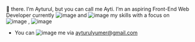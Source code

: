  👋 there. I’m Ayturul, but you can call me Ayti.
I’m an aspiring Front-End Web Developer currently ![image](https://github.com/ajummer/ajummer/assets/142006703/15c64fc5-2d60-484e-8cb0-c6a83c04582a)
 and ![image](https://github.com/ajummer/ajummer/assets/142006703/9aac3e5c-ddfa-4f6c-b602-f00ef988a0b0)
 my skills with a focus on ![image](https://github.com/ajummer/ajummer/assets/142006703/f55495dc-dc8c-42a6-94f8-fecd28c73ce7)
, ![image](https://github.com/ajummer/ajummer/assets/142006703/391ed12d-eda9-4d14-831b-18cc4d533045)

- You can ![image](https://github.com/ajummer/ajummer/assets/142006703/4a70d94f-a2b9-415b-92ab-ea706c13c422) me via ayturulyumer@gmail.com 




